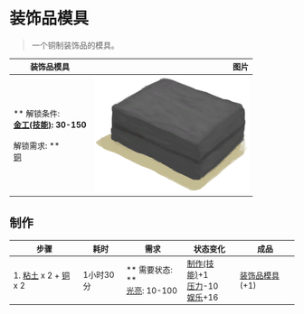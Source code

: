 # 装饰品模具  
> 一个铜制装饰品的模具。  
  
  装饰品模具  |   图片   
 ----  |  ----:   
 ** 解锁条件: **<br>[金工(技能)](Skill_Metalworking.md): 30-150<br><br>** 解锁需求: **<br>[铜](Copper.md)  |  ![](Sprite/ClayMold.png)   
  
## 制作  
步骤  |  耗时  |  需求  |  状态变化  |  成品  
----  |  ----  |  ----  |  ----  |  ----  
1. [粘土](Clay.md) x 2 + [铜](Copper.md) x 2  |  1小时30分  |  ** 需要状态: **<br>[光亮](Light.md): 10-100  |  [制作(技能)](Skill_Crafting.md)+1<br>[压力](Stress.md)-10<br>[娱乐](Entertainment.md)+16  |  [装饰品模具](MoldCopperDecoration.md)(+1)  
